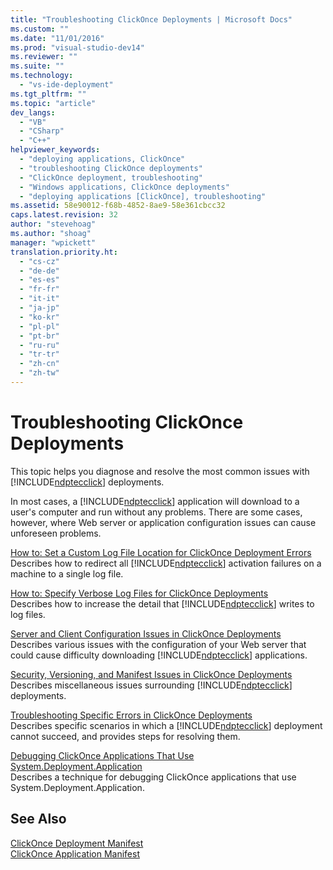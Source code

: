 ```yaml
---
title: "Troubleshooting ClickOnce Deployments | Microsoft Docs"
ms.custom: ""
ms.date: "11/01/2016"
ms.prod: "visual-studio-dev14"
ms.reviewer: ""
ms.suite: ""
ms.technology: 
  - "vs-ide-deployment"
ms.tgt_pltfrm: ""
ms.topic: "article"
dev_langs: 
  - "VB"
  - "CSharp"
  - "C++"
helpviewer_keywords: 
  - "deploying applications, ClickOnce"
  - "troubleshooting ClickOnce deployments"
  - "ClickOnce deployment, troubleshooting"
  - "Windows applications, ClickOnce deployments"
  - "deploying applications [ClickOnce], troubleshooting"
ms.assetid: 58e90012-f68b-4852-8ae9-58e361cbcc32
caps.latest.revision: 32
author: "stevehoag"
ms.author: "shoag"
manager: "wpickett"
translation.priority.ht: 
  - "cs-cz"
  - "de-de"
  - "es-es"
  - "fr-fr"
  - "it-it"
  - "ja-jp"
  - "ko-kr"
  - "pl-pl"
  - "pt-br"
  - "ru-ru"
  - "tr-tr"
  - "zh-cn"
  - "zh-tw"
---
```

# Troubleshooting ClickOnce Deployments
This topic helps you diagnose and resolve the most common issues with [!INCLUDE[ndptecclick](../deployment/includes/ndptecclick_md.md)] deployments.  
  
 In most cases, a [!INCLUDE[ndptecclick](../deployment/includes/ndptecclick_md.md)] application will download to a user's computer and run without any problems. There are some cases, however, where Web server or application configuration issues can cause unforeseen problems.  
  
 [How to: Set a Custom Log File Location for ClickOnce Deployment Errors](../deployment/how-to-set-a-custom-log-file-location-for-clickonce-deployment-errors.md)  
 Describes how to redirect all [!INCLUDE[ndptecclick](../deployment/includes/ndptecclick_md.md)] activation failures on a machine to a single log file.  
  
 [How to: Specify Verbose Log Files for ClickOnce Deployments](../deployment/how-to-specify-verbose-log-files-for-clickonce-deployments.md)  
 Describes how to increase the detail that [!INCLUDE[ndptecclick](../deployment/includes/ndptecclick_md.md)] writes to log files.  
  
 [Server and Client Configuration Issues in ClickOnce Deployments](../deployment/server-and-client-configuration-issues-in-clickonce-deployments.md)  
 Describes various issues with the configuration of your Web server that could cause difficulty downloading [!INCLUDE[ndptecclick](../deployment/includes/ndptecclick_md.md)] applications.  
  
 [Security, Versioning, and Manifest Issues in ClickOnce Deployments](../deployment/security-versioning-and-manifest-issues-in-clickonce-deployments.md)  
 Describes miscellaneous issues surrounding [!INCLUDE[ndptecclick](../deployment/includes/ndptecclick_md.md)] deployments.  
  
 [Troubleshooting Specific Errors in ClickOnce Deployments](../deployment/troubleshooting-specific-errors-in-clickonce-deployments.md)  
 Describes specific scenarios in which a [!INCLUDE[ndptecclick](../deployment/includes/ndptecclick_md.md)] deployment cannot succeed, and provides steps for resolving them.  
  
 [Debugging ClickOnce Applications That Use System.Deployment.Application](../deployment/debugging-clickonce-applications-that-use-system-deployment-application.md)  
 Describes a technique for debugging ClickOnce applications that use System.Deployment.Application.  
  
## See Also  
 [ClickOnce Deployment Manifest](../deployment/clickonce-deployment-manifest.md)   
 [ClickOnce Application Manifest](../deployment/clickonce-application-manifest.md)
